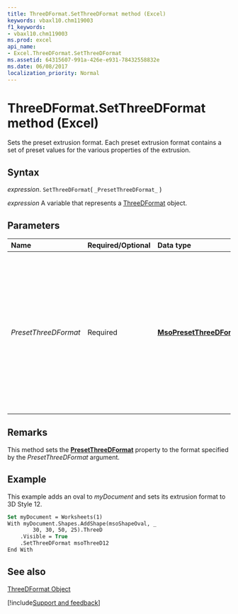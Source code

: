 ```yaml
---
title: ThreeDFormat.SetThreeDFormat method (Excel)
keywords: vbaxl10.chm119003
f1_keywords:
- vbaxl10.chm119003
ms.prod: excel
api_name:
- Excel.ThreeDFormat.SetThreeDFormat
ms.assetid: 64315607-991a-426e-e931-78432558832e
ms.date: 06/08/2017
localization_priority: Normal
---
```



# ThreeDFormat.SetThreeDFormat method (Excel)

Sets the preset extrusion format. Each preset extrusion format contains a set of preset values for the various properties of the extrusion.


## Syntax

_expression_. `SetThreeDFormat`( `_PresetThreeDFormat_` )

_expression_ A variable that represents a [ThreeDFormat](Excel.ThreeDFormat.md) object.


## Parameters



|Name|Required/Optional|Data type|Description|
|:-----|:-----|:-----|:-----|
| _PresetThreeDFormat_|Required| **[MsoPresetThreeDFormat](Office.MsoPresetThreeDFormat.md)**|Specifies a preset extrusion format that corresponds to one of the options (numbered from left to right, from top to bottom) displayed when you click the  **3D** button on the **Drawing** toolbar.|

## Remarks

This method sets the  **[PresetThreeDFormat](Excel.ThreeDFormat.PresetThreeDFormat.md)** property to the format specified by the _PresetThreeDFormat_ argument.


## Example

This example adds an oval to _myDocument_ and sets its extrusion format to 3D Style 12.


```vb
Set myDocument = Worksheets(1) 
With myDocument.Shapes.AddShape(msoShapeOval, _ 
        30, 30, 50, 25).ThreeD 
    .Visible = True 
    .SetThreeDFormat msoThreeD12 
End With
```


## See also


[ThreeDFormat Object](Excel.ThreeDFormat.md)

[!include[Support and feedback](~/includes/feedback-boilerplate.md)]